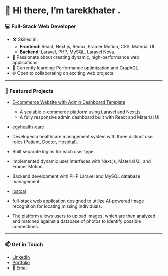 # 👋 Hi there, I’m tarekkhater .

### 💻 Full-Stack Web Developer

- 🛠️ Skilled in:
  - **Frontend**: React, Next.js, Redux, Framer Motion, CSS, Material UI.
  - **Backend**: Laravel, PHP, MySQL, Laravel Nova.
- 🚀 Passionate about creating dynamic, high-performance web applications.
- 🌱 Currently learning: Performance optimization and GraphQL.
- 🌐 Open to collaborating on exciting web projects.

---

### 🌟 Featured Projects
- [E-commerce Website with Admin Dashboard Template](https://github.com/tarekkhater/ecommerce-backend)  
  - A scalable e-commerce platform using Laravel and Next.js.
  - A fully responsive admin dashboard built with React and Material UI.
  
- [egyhealth-care](https://github.com/tarekkhater/egyhealth-backend)  
 - Developed a healthcare management system with three distinct user roles (Patient, Doctor, Hospital).
 - Built separate logins for each user type.
 - Implemented dynamic user interfaces with Next.js, Material UI, and Framer Motion.
 - Backend development with PHP Laravel and MySQL database management.
  
- [lostcal](https://github.com/tarekkhater/lostcal)  
 - full-stack web application designed to utilize AI-powered image recognition for locating missing individuals.
 - The platform allows users to upload images, which are then analyzed and matched against a database of photos to identify possible connections.
   
---

### 📫 Get in Touch
- [LinkedIn](www.linkedin.com/in/tarek-khater-961949236)
- [Portfolio](https://myprotofilo-omega.vercel.app/)
- 📧 [Email](mailto:tarekkhater103@gmail.com)

